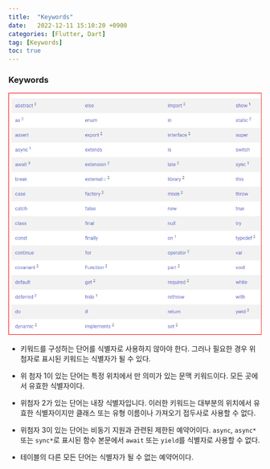 ```yaml
---
title:  "Keywords"  
date:   2022-12-11 15:10:20 +0900
categories: [Flutter, Dart]
tag: [Keywords]
toc: true
---
```

### Keywords

![key words](/images/2022-12-11/2022-12-11-keywords.png)

- 키워드를 구성하는 단어를 식별자로 사용하지 않아야 한다. 그러나 필요한 경우 위첨자로 표시된 키워드는 식별자가 될 수 있다.

- 위 첨자 1이 있는 단어는 특정 위치에서 만 의미가 있는 문맥 키워드이다. 모든 곳에서 유효한 식별자이다.

- 위첨자 2가 있는 단어는 내장 식별자입니다. 이러한 키워드는 대부분의 위치에서 유효한 식별자이지만 클래스 또는 유형 이름이나 가져오기 접두사로 사용할 수 없다.

- 위첨자 3이 있는 단어는 비동기 지원과 관련된 제한된 예약어이다. `async`, `async*` 또는 `sync*`로 표시된 함수 본문에서 `await` 또는 `yield`를 식별자로 사용할 수 없다.

- 테이블의 다른 모든 단어는 식별자가 될 수 없는 예약어이다.
